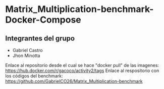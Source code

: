 # Matrix_Multiplication-benchmark-Docker-Compose


## Integrantes del grupo
* Gabriel Castro
* Jhon Minotta

Enlace al repositorio desde el cual se hace "docker pull" de las imagenes: https://hub.docker.com/r/gacoco/activity2/tags
Enlace al respositorio con los códigos del benchmark: https://github.com/GabrielCO26/Matrix_Multiplication-benchmark
